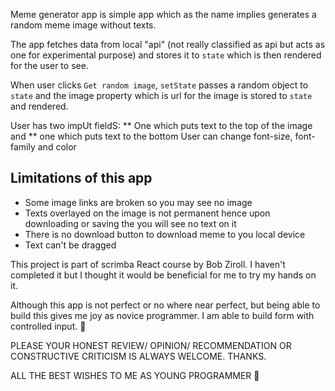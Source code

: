 Meme generator app is simple app which as the name implies generates a random
meme image without texts.

The app fetches data from local "api" (not really classified as api but acts as one 
for experimental purpose) and stores it to `state` which is then rendered for the user 
to see.

When user clicks `Get random image`, `setState` passes a random object to `state` and 
the image property which is url for the image is stored to `state` and rendered.

User has two impUt fieldS:
    ** One which puts text to the top of the image and
    ** one which puts text to the bottom
User can change font-size, font-family and color


## Limitations of this app
* Some image links are broken so you may see no image
* Texts overlayed on the image is not permanent hence upon downloading or saving the 
you will see no text on it
* There is no download button to download meme to you local device
* Text can't be dragged

This project is part of scrimba React course by Bob Ziroll. I haven't completed it but I 
thought it would be beneficial for me to try my hands on it.

Although this app is not perfect or no where near perfect, but being able to build this 
gives me joy as novice programmer. I am able to build form with controlled input. 🎉

PLEASE YOUR HONEST REVIEW/ OPINION/ RECOMMENDATION OR CONSTRUCTIVE CRITICISM IS ALWAYS 
WELCOME. THANKS.

ALL THE BEST WISHES TO ME AS YOUNG PROGRAMMER 🙏